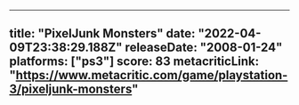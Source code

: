 
---
title: "PixelJunk Monsters"
date: "2022-04-09T23:38:29.188Z"
releaseDate: "2008-01-24"
platforms: ["ps3"]
score: 83
metacriticLink: "https://www.metacritic.com/game/playstation-3/pixeljunk-monsters"
---

